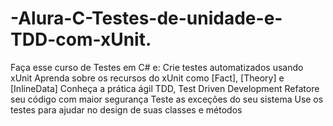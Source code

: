 # -Alura-C-Testes-de-unidade-e-TDD-com-xUnit.
Faça esse curso de Testes em C# e: Crie testes automatizados usando xUnit Aprenda sobre os recursos do xUnit como [Fact], [Theory] e [InlineData] Conheça a prática ágil TDD, Test Driven Development Refatore seu código com maior segurança Teste as exceções do seu sistema Use os testes para ajudar no design de suas classes e métodos
